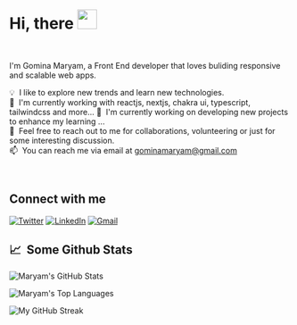  # <b>Hi, there</b> <img src="https://cdn.jsdelivr.net/gh/Th3Wall/assets-cdn/PersonalGithubReadme/HandGreet.gif" width="35px" />&nbsp;

<br>

<p aligh="left">
  
  I'm Gomina Maryam, a Front End developer that loves buliding responsive and scalable web apps.
  	
  💡 &nbsp;I like to explore new trends and learn new technologies. </br>
  🌱 &nbsp;I'm currently working with reactjs, nextjs, chakra ui, typescript, tailwindcss and more...
  🚧 &nbsp;I'm currently working on developing new projects to enhance my learning  ... </br>
  💬 &nbsp;Feel free to reach out to me for collaborations, volunteering or just for some interesting discussion. </br>
  📫 &nbsp;You can reach me via email at gominamaryam@gmail.com

</p>
<br>
<!-- 
<h2>👨🏻‍💻 &nbsp;Technologies</h2>
<p>
  <img alt="CSS3" src="https://img.shields.io/badge/-CSS3-1572B6?style=flat-square&logo=css3&logoColor=white" />
<img alt="SASS/SCSS" src="https://img.shields.io/badge/-SASS/SCSS-CC6699?style=flat-square&logo=sass&logoColor=white" /> 
  <img alt="React" src="https://img.shields.io/badge/-React-45b8d8?style=flat-square&logo=react&logoColor=white" />
  <img alt="Redux" src="https://img.shields.io/badge/-Redux-764ABC?style=flat-square&logo=redux&logoColor=white" />
  <img alt="Netlify" src="https://img.shields.io/badge/-Netlify-00C7B7?style=flat-square&logo=netlify&logoColor=white" />
  <img alt="Styled Components" src="https://img.shields.io/badge/-Styled_Components-db7092?style=flat-square&logo=styled-components&logoColor=white" />
  <img alt="Git" src="https://img.shields.io/badge/-Git-F05032?style=flat-square&logo=git&logoColor=white" />
  <img alt="HTML5" src="https://img.shields.io/badge/-HTML5-E34F26?style=flat-square&logo=html5&logoColor=white" />
  <img alt="VSCode" src="https://img.shields.io/badge/-Visual_Studio_Code-0078D4?style=flat-square&logo=visual%20studio%20code&logoColor=white" />
  <img alt="Npm" src="https://img.shields.io/badge/-NPM-CB3837?style=flat-square&logo=npm&logoColor=white" />
  <img alt="React Router" src="https://img.shields.io/badge/-React_Router-CA4245?style=flat-square&logo=react-router&logoColor=white" />
  <img alt="Firebase" src="https://img.shields.io/badge/-Firebase-ffca28?style=flat-square&logo=firebase&logoColor=white" />
  <img alt="Javascript" src="https://img.shields.io/badge/-JavaScript-F7DF1E?style=flat-square&logo=javascript&logoColor=black" />
 <img alt="Python" src=""/>
 <img alt="Next" sr
</p> 
 -->
<h2>Connect with me</h2>
<span >
      <a href="https://twitter.com/GominaMaryam" target="_blank"><img alt="Twitter" src="https://img.shields.io/badge/twitter-%231DA1F2.svg?&style=for-the-     badge&logo=twitter&logoColor=white" /></a> 
      <a href="https://www.linkedin.com/in/gomina-maryam" target="_blank"><img alt="LinkedIn" src="https://img.shields.io/badge/linkedin-%230077B5.svg?&style=flat-square&logo=linkedin&logoColor=white" /></a> 
    <a href="mailto: gominamaryam@gmail.com" target="_blank"><img alt="Gmail" src="https://img.shields.io/badge/-gmail-brown?&style=flat-square&logo=gmail&logoColor=white" /></a>
  </span>


<h2>📈 &nbsp;Some Github Stats</h2>
<span align="left">

![Maryam's GitHub Stats](https://github-readme-stats.vercel.app/api?username=animogm&show_icons=true&hide_border=true&langs_count=10&layout=compact&theme=merko)
</span>

<span align="left" >
   
   ![Maryam's Top Languages](https://github-readme-stats.vercel.app/api/top-langs?username=animogm&show_icons=true&hide_border=true&langs_count=10&layout=compact&theme=merko&locale=en)
</span>

<span align="left" >

![My GitHub Streak](http://github-readme-streak-stats.herokuapp.com?user=animogm&hide_border=true&langs_count=10&layout=compact&theme=merko)
</span>


